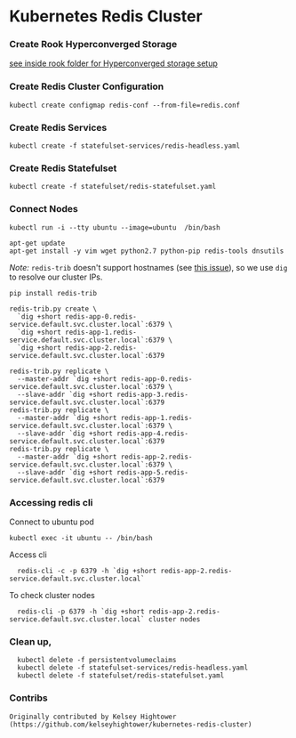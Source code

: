 # Kubernetes Redis Cluster

### Create Rook Hyperconverged Storage

[see inside rook folder for Hyperconverged storage setup](rook/README.md)


### Create Redis Cluster Configuration

```
kubectl create configmap redis-conf --from-file=redis.conf
```

### Create Redis Services

```
kubectl create -f statefulset-services/redis-headless.yaml
```

### Create Redis Statefulset

```
kubectl create -f statefulset/redis-statefulset.yaml
```

### Connect Nodes

```
kubectl run -i --tty ubuntu --image=ubuntu  /bin/bash
```

```
apt-get update
apt-get install -y vim wget python2.7 python-pip redis-tools dnsutils
```

*Note:* `redis-trib` doesn't support hostnames (see [this issue](https://github.com/antirez/redis/issues/2565)), so we use `dig` to resolve our cluster IPs.

```
pip install redis-trib
```

```
redis-trib.py create \
  `dig +short redis-app-0.redis-service.default.svc.cluster.local`:6379 \
  `dig +short redis-app-1.redis-service.default.svc.cluster.local`:6379 \
  `dig +short redis-app-2.redis-service.default.svc.cluster.local`:6379

redis-trib.py replicate \
  --master-addr `dig +short redis-app-0.redis-service.default.svc.cluster.local`:6379 \
  --slave-addr `dig +short redis-app-3.redis-service.default.svc.cluster.local`:6379
redis-trib.py replicate \
  --master-addr `dig +short redis-app-1.redis-service.default.svc.cluster.local`:6379 \
  --slave-addr `dig +short redis-app-4.redis-service.default.svc.cluster.local`:6379
redis-trib.py replicate \
  --master-addr `dig +short redis-app-2.redis-service.default.svc.cluster.local`:6379 \
  --slave-addr `dig +short redis-app-5.redis-service.default.svc.cluster.local`:6379
```

### Accessing redis cli

Connect to ubuntu  pod

```
kubectl exec -it ubuntu -- /bin/bash
```
Access cli

```
  redis-cli -c -p 6379 -h `dig +short redis-app-2.redis-service.default.svc.cluster.local`
```
To check cluster nodes

```
  redis-cli -p 6379 -h `dig +short redis-app-2.redis-service.default.svc.cluster.local` cluster nodes
```

### Clean up,

```
  kubectl delete -f persistentvolumeclaims
  kubectl delete -f statefulset-services/redis-headless.yaml
  kubectl delete -f statefulset/redis-statefulset.yaml
```

### Contribs

```
Originally contributed by Kelsey Hightower (https://github.com/kelseyhightower/kubernetes-redis-cluster)
```
